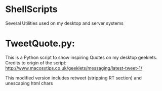 ShellScripts
============

Several Utilities used on my desktop and server systems

TweetQuote.py:
=============
This is a Python script to show inspiring Quotes on my desktop geeklets. Credits to origin of the script:
http://www.macosxtips.co.uk/geeklets/messaging/latest-tweet-1/

This modified version includes retweet (stripping RT section) and unescaping html chars

 
